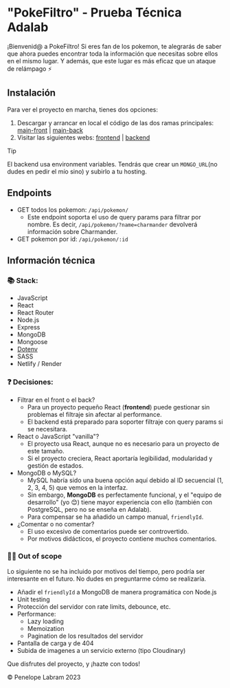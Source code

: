 # "PokeFiltro" - Prueba Técnica Adalab

¡Bienvenid@ a PokeFiltro! Si eres fan de los pokemon, te alegrarás de saber que ahora puedes encontrar toda la información que necesitas sobre ellos en el mismo lugar. Y además, que este lugar es más eficaz que un ataque de relámpago ⚡️

## Instalación
Para ver el proyecto en marcha, tienes dos opciones:
1. Descargar y arrancar en local el código de las dos ramas principales: [main-front](https://github.com/plabram/adalab/tree/main-front) | [main-back](https://github.com/plabram/adalab/tree/main-back)
2. Visitar las siguientes webs: [frontend](https://pokemon-filters.netlify.app/) | [backend](https://pokeapi-backend-3bla.onrender.com/api/pokemon/)

> [!TIP]
> El backend usa environment variables. Tendrás que crear un `MONGO_URL`(no dudes en pedir el mío sino) y subirlo a tu hosting.

## Endpoints
* GET todos los pokemon: `/api/pokemon/`
    * Este endpoint soporta el uso de query params para filtrar por nombre. Es decir, `/api/pokemon/?name=charmander` devolverá información sobre Charmander.
* GET pokemon por id: `/api/pokemon/:id`

## Información técnica
### 📚 Stack:
* JavaScript
* React
* React Router
* Node.js
* Express
* MongoDB
* Mongoose
* [Dotenv](https://www.npmjs.com/package/dotenv)
* SASS
* Netlify / Render

### ❓ Decisiones:
* Filtrar en el front o el back?
  * Para un proyecto pequeño React (**frontend**) puede gestionar sin problemas el filtraje sin afectar al performance.
  * El backend está preparado para soporter filtraje con query params si se necesitara.
* React o JavaScript "vanilla"?
  * El proyecto usa React, aunque no es necesario para un proyecto de este tamaño.
  * Si el proyecto creciera, React aportaría legibilidad, modularidad y gestión de estados.
* MongoDB o MySQL?
  * MySQL habría sido una buena opción aquí debido al ID secuencial (1, 2, 3, 4, 5) que vemos en la interfaz.
  * Sin embargo, **MongoDB** es perfectamente funcional, y el "equipo de desarrollo" (yo 😊) tiene mayor experiencia con ello (también con PostgreSQL, pero no se enseña en Adalab).
  * Para compensar se ha añadido un campo manual, `friendlyId`.
* ¿Comentar o no comentar?
  * El uso excesivo de comentarios puede ser controvertido.
  * Por motivos didácticos, el proyecto contiene muchos comentarios.

### 🙅‍♀️ Out of scope
Lo siguiente no se ha incluido por motivos del tiempo, pero podría ser interesante en el futuro. 
No dudes en preguntarme cómo se realizaría.
* Añadir el `friendlyId` a MongoDB de manera programática con Node.js
* Unit testing
* Protección del servidor con rate limits, debounce, etc.
* Performance:
  * Lazy loading
  * Memoization
  * Pagination de los resultados del servidor
* Pantalla de carga y de 404
* Subida de imagenes a un servicio externo (tipo Cloudinary)

Que disfrutes del proyecto, y ¡hazte con todos!

&copy; Penelope Labram 2023
